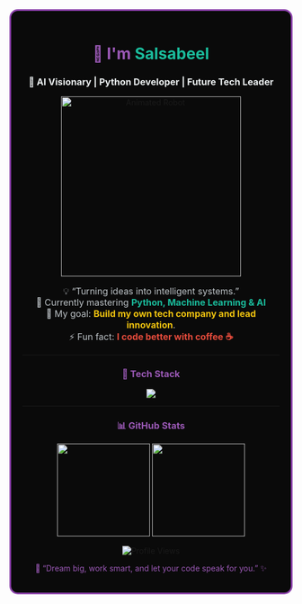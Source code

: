 
<div align="center" style="border: 3px solid #8e44ad; border-radius: 15px; padding: 20px; background-color: #0a0a0a;">

<h1 style="color:#9b59b6;">🤖 I'm <span style="color:#1abc9c;">Salsabeel</span></h1>
<h3 style="color:#ecf0f1;">🚀 AI Visionary | Python Developer | Future Tech Leader</h3>

<p align="center">
  <img src="https://media.giphy.com/media/zOvBKUUEERdNm/giphy.gif" width="320" alt="Animated Robot"/>
</p>

<p style="color:#bdc3c7; font-size:16px;">
  💡 “Turning ideas into intelligent systems.” <br>
  🌱 Currently mastering <b style="color:#1abc9c;">Python, Machine Learning & AI</b><br>
  🎯 My goal: <b style="color:#f1c40f;">Build my own tech company and lead innovation</b>.<br>
  ⚡ Fun fact: <b style="color:#e74c3c;">I code better with coffee ☕</b>
</p>

---

<h3 style="color:#9b59b6;">🧠 Tech Stack</h3>
<p>
  <img src="https://skillicons.dev/icons?i=python,tensorflow,pytorch,html,css,js,github,vscode,linux&theme=dark" />
</p>

---

<h3 style="color:#9b59b6;">📊 GitHub Stats</h3>
<p>
  <img src="https://github-readme-stats.vercel.app/api?username=salsabeel&show_icons=true&theme=tokyonight" height="165"/>
  <img src="https://github-readme-streak-stats.herokuapp.com/?user=salsabeel&theme=tokyonight" height="165"/>
</p>

<p>
  <img src="https://komarev.com/ghpvc/?username=salsabeel&label=Profile%20Views&color=blueviolet&style=flat" alt="Profile Views"/>
</p>

<p style="color:#9b59b6; font-size:14px;">🌌 “Dream big, work smart, and let your code speak for you.” ✨</p>

</div>
